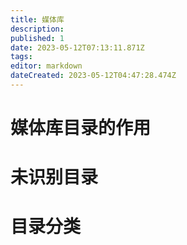 ```yaml
---
title: 媒体库
description: 
published: 1
date: 2023-05-12T07:13:11.871Z
tags: 
editor: markdown
dateCreated: 2023-05-12T04:47:28.474Z
---
```


# 媒体库目录的作用

# 未识别目录

# 目录分类